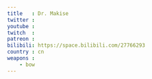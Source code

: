 ```yaml
---
title   : Dr. Makise
twitter :
youtube :
twitch  :
patreon :
bilibili: https://space.bilibili.com/27766293
country : cn
weapons :
    - bow
---
```

